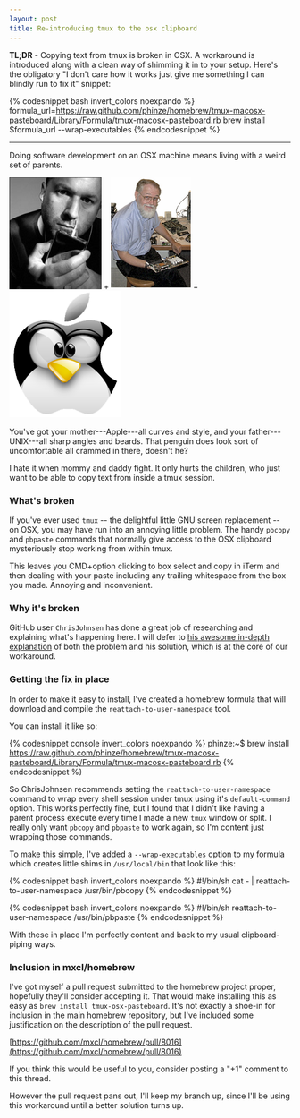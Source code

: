 ```yaml
---
layout: post
title: Re-introducing tmux to the osx clipboard
---
```


__TL;DR__ - Copying text from tmux is broken in OSX.  A workaround is
introduced along with a clean way of shimming it in to your setup.  Here's the
obligatory "I don't care how it works just give me something I can blindly run
to fix it" snippet:

{% codesnippet bash invert_colors noexpando %}
formula_url=https://raw.github.com/phinze/homebrew/tmux-macosx-pasteboard/Library/Formula/tmux-macosx-pasteboard.rb
brew install $formula_url --wrap-executables
{% endcodesnippet %}


----

Doing software development on an OSX machine means living with a weird set of parents.

<div class="figure">

<img style="height: 200px;" src="/img/jonathan-ive.jpg" />
+
<img style="height: 200px;" src="/img/kernighan.jpg" />
=
<img style="width: 200px;" src="/img/TuxOSX.png" />

</div>

You've got your mother---Apple---all curves and style, and your father---UNIX---all
sharp angles and beards.  That penguin does look sort of uncomfortable all crammed
in there, doesn't he?

I hate it when mommy and daddy fight.  It only hurts the children, who just
want to be able to copy text from inside a tmux session.

### What's broken

If you've ever used `tmux` -- the delightful little GNU screen replacement --
on OSX, you may have run into an annoying little problem.  The handy `pbcopy`
and `pbpaste` commands that normally give access to the OSX clipboard
mysteriously stop working from within tmux.

This leaves you CMD+option clicking to box select and copy in iTerm and then
dealing with your paste including any trailing whitespace from the box you
made.  Annoying and inconvenient.

### Why it's broken

GitHub user `ChrisJohnsen` has done a great job of researching and explaining
what's happening here.  I will defer to [his awesome in-depth
explanation](https://github.com/ChrisJohnsen/tmux-MacOSX-pasteboard) of both
the problem and his solution, which is at the core of our workaround.

### Getting the fix in place

In order to make it easy to install, I've created a homebrew formula that will
download and compile the `reattach-to-user-namespace` tool.

You can install it like so:

{% codesnippet console invert_colors noexpando %}
phinze:~$ brew install https://raw.github.com/phinze/homebrew/tmux-macosx-pasteboard/Library/Formula/tmux-macosx-pasteboard.rb
{% endcodesnippet %}

So ChrisJohnsen recommends setting the `reattach-to-user-namespace` command to
wrap every shell session under tmux using it's `default-command` option.  This
works perfectly fine, but I found that I didn't like having a parent process
execute every time I made a new `tmux` window or split.  I really only want
`pbcopy` and `pbpaste` to work again, so I'm content just wrapping those
commands.

To make this simple, I've added a `--wrap-executables` option to my formula
which creates little shims in `/usr/local/bin` that look like this:

{% codesnippet bash invert_colors noexpando %}
#!/bin/sh
cat - | reattach-to-user-namespace /usr/bin/pbcopy
{% endcodesnippet %}

{% codesnippet bash invert_colors noexpando %}
#!/bin/sh
reattach-to-user-namespace /usr/bin/pbpaste
{% endcodesnippet %}

With these in place I'm perfectly content and back to my usual clipboard-piping ways.

### Inclusion in mxcl/homebrew

I've got myself a pull request submitted to the homebrew project proper, hopefully
they'll consider accepting it.  That would make installing this as easy as
`brew install tmux-osx-pasteboard`.  It's not exactly a shoe-in for inclusion
in the main homebrew repository, but I've included some justification on the
description of the pull request.

[https://github.com/mxcl/homebrew/pull/8016](https://github.com/mxcl/homebrew/pull/8016)

If you think this would be useful to you, consider posting a "+1" comment to this thread.

However the pull request pans out, I'll keep my branch up, since I'll be using
this workaround until a better solution turns up.

